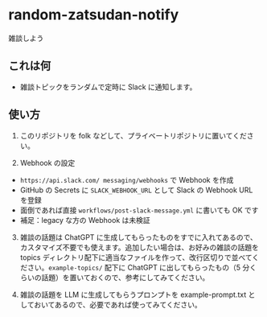 # random-zatsudan-notify

雑談しよう

## これは何

- 雑談トピックをランダムで定時に Slack に通知します。

## 使い方

1. このリポジトリを folk などして、プライベートリポジトリに置いてください。

2. Webhook の設定

- `https://api.slack.com/ messaging/webhooks` で Webhook を作成
- GitHub の Secrets に `SLACK_WEBHOOK_URL` として Slack の Webhook URL を登録
- 面倒であれば直接 `workflows/post-slack-message.yml` に書いても OK です
- 補足：legacy な方の Webhook は未検証

3. 雑談の話題は ChatGPT に生成してもらったものをすでに入れてあるので、カスタマイズ不要でも使えます。追加したい場合は、お好みの雑談の話題を topics ディレクトリ配下に適当なファイルを作って、改行区切りで並べてください。`example-topics/` 配下に ChatGPT に出してもらったもの（5 分くらいの話題）を置いておくので、参考にしてみてください。

4. 雑談の話題を LLM に生成してもらうプロンプトを example-prompt.txt としておいてあるので、必要であれば使ってみてください。
